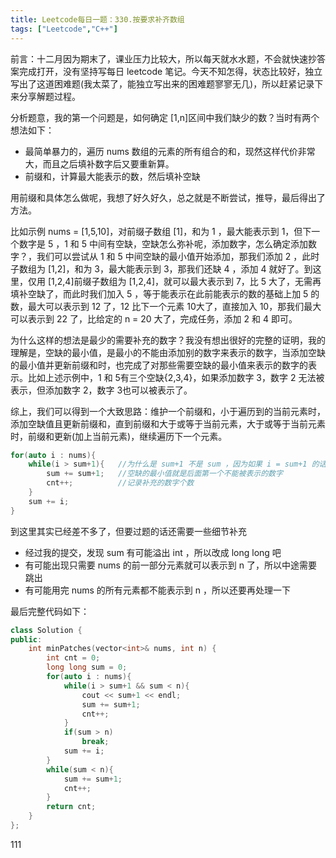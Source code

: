 ```yaml
---
title: Leetcode每日一题：330.按要求补齐数组
tags: ["Leetcode","C++"]
---
```


前言：十二月因为期末了，课业压力比较大，所以每天就水水题，不会就快速抄答案完成打开，没有坚持写每日 leetcode 笔记。今天不知怎得，状态比较好，独立写出了这道困难题(我太菜了，能独立写出来的困难题寥寥无几)，所以赶紧记录下来分享解题过程。

分析题意，我的第一个问题是，如何确定 [1,n]区间中我们缺少的数？当时有两个想法如下：

* 最简单暴力的，遍历 nums 数组的元素的所有组合的和，现然这样代价非常大，而且之后填补数字后又要重新算。
* 前缀和，计算最大能表示的数，然后填补空缺

用前缀和具体怎么做呢，我想了好久好久，总之就是不断尝试，推导，最后得出了方法。

比如示例 nums = [1,5,10]，对前缀子数组 [1]，和为 1 ，最大能表示到 1，但下一个数字是 5 ，1 和 5 中间有空缺，空缺怎么弥补呢，添加数字，怎么确定添加数字？，我们可以尝试从 1 和 5 中间空缺的最小值开始添加，那我们添加 2 ，此时子数组为 [1,2]，和为 3，最大能表示到 3，那我们还缺 4 ，添加 4 就好了。到这里，仅用 [1,2,4]前缀子数组为 [1,2,4]，就可以最大表示到 7，比 5 大了，无需再填补空缺了，而此时我们加入 5 ，等于能表示在此前能表示的数的基础上加 5 的数，最大可以表示到 12 了，12 比下一个元素 10大了，直接加入 10，那我们最大可以表示到 22 了，比给定的 n = 20 大了，完成任务，添加 2 和 4 即可。

为什么这样的想法是最少的需要补充的数字？我没有想出很好的完整的证明，我的理解是，空缺的最小值，是最小的不能由添加别的数字来表示的数字，当添加空缺的最小值并更新前缀和时，也完成了对那些需要空缺的最小值来表示的数字的表示。比如上述示例中，1 和 5有三个空缺{2,3,4}，如果添加数字 3，数字 2 无法被表示，但添加数字 2，数字 3也可以被表示了。

综上，我们可以得到一个大致思路：维护一个前缀和，小于遍历到的当前元素时，添加空缺值且更新前缀和，直到前缀和大于或等于当前元素，大于或等于当前元素时，前缀和更新(加上当前元素)，继续遍历下一个元素。

~~~c++
for(auto i : nums){
    while(i > sum+1){	//为什么是 sum+1 不是 sum ，因为如果 i = sum+1 的话，其实就是没有空缺了
        sum += sum+1;	//空缺的最小值就是后面第一个不能被表示的数字
        cnt++;			//记录补充的数字个数
    }
    sum += i;
}
~~~

到这里其实已经差不多了，但要过题的话还需要一些细节补充

* 经过我的提交，发现 sum 有可能溢出 int ，所以改成 long long 吧
* 有可能出现只需要 nums 的前一部分元素就可以表示到 n 了，所以中途需要跳出
* 有可能用完 nums 的所有元素都不能表示到 n ，所以还要再处理一下

最后完整代码如下：

~~~c++
class Solution {
public:
    int minPatches(vector<int>& nums, int n) {
        int cnt = 0;
        long long sum = 0;
        for(auto i : nums){
            while(i > sum+1 && sum < n){
                cout << sum+1 << endl;
                sum += sum+1;
                cnt++;
            }
            if(sum > n)
                break;
            sum += i;
        }
        while(sum < n){
            sum += sum+1;
            cnt++;
        }
        return cnt;
    }
};
~~~

111